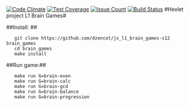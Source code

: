 [![Code
Climate](https://codeclimate.com/github/dzencot/js_l1_brain_games-s12/badges/gpa.svg)](https://codeclimate.com/github/dzencot/js_l1_brain_games-s12)
[![Test
Coverage](https://codeclimate.com/github/dzencot/js_l1_brain_games-s12/badges/coverage.svg)](https://codeclimate.com/github/dzencot/js_l1_brain_games-s12/coverage)
[![Issue
Count](https://codeclimate.com/github/dzencot/js_l1_brain_games-s12/badges/issue_count.svg)](https://codeclimate.com/github/dzencot/js_l1_brain_games-s12)
[![Build
Status](https://travis-ci.org/dzencot/js_l1_brain_games-s12.svg?branch=features)](https://travis-ci.org/dzencot/js_l1_brain_games-s12)
#Hexlet project L1 Brain Games#

##Install: ##
```
   git clone https://github.com/dzencot/js_l1_brain_games-s12 brain_games
   cd brain_games
   make install
```
##Run game:##
```
   make run G=brain-even
   make run G=brain-calc
   make run G=brain-gcd
   make run G=brain-balance
   make run G=brain-progression
```
